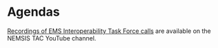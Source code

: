 # Agendas
[Recordings of EMS Interoperability Task Force calls](https://www.youtube.com/playlist?list=PL52Yf_RYpVDZU4LIoM3QkiNjo8GrfUuZZ) are available on the NEMSIS TAC YouTube channel.